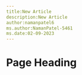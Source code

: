 ```yaml
---
title:New Article
description:New Article
author:namanpatel6
ms.author:NamanPatel-5461
ms.date:02-09-2023
---
```


# Page Heading


